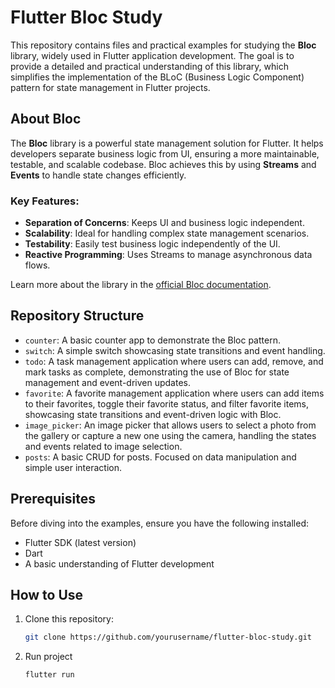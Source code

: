 # Flutter Bloc Study

This repository contains files and practical examples for studying the **Bloc** library, widely used in Flutter application development. The goal is to provide a detailed and practical understanding of this library, which simplifies the implementation of the BLoC (Business Logic Component) pattern for state management in Flutter projects.

## About Bloc

The **Bloc** library is a powerful state management solution for Flutter. It helps developers separate business logic from UI, ensuring a more maintainable, testable, and scalable codebase. Bloc achieves this by using **Streams** and **Events** to handle state changes efficiently. 

### Key Features:
- **Separation of Concerns**: Keeps UI and business logic independent.
- **Scalability**: Ideal for handling complex state management scenarios.
- **Testability**: Easily test business logic independently of the UI.
- **Reactive Programming**: Uses Streams to manage asynchronous data flows.

Learn more about the library in the [official Bloc documentation](https://bloclibrary.dev).

## Repository Structure

- `counter`: A basic counter app to demonstrate the Bloc pattern.
- `switch`: A simple switch showcasing state transitions and event handling.
- `todo`: A task management application where users can add, remove, and mark tasks as complete, demonstrating the use of Bloc for state management and event-driven updates.
- `favorite`: A favorite management application where users can add items to their favorites, toggle their favorite status, and filter favorite items, showcasing state transitions and event-driven logic with Bloc.
- `image_picker`: An image picker that allows users to select a photo from the gallery or capture a new one using the camera, handling the states and events related to image selection.
- `posts`: A basic CRUD for posts. Focused on data manipulation and simple user interaction.


## Prerequisites

Before diving into the examples, ensure you have the following installed:
- Flutter SDK (latest version)
- Dart
- A basic understanding of Flutter development

## How to Use

1. Clone this repository:
   ```bash
   git clone https://github.com/yourusername/flutter-bloc-study.git
2. Run project
    ```bash
    flutter run
